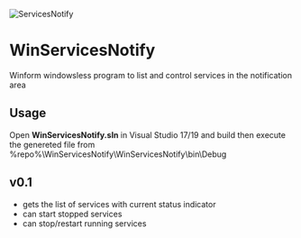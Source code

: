 ![ServicesNotify](https://icon-icons.com/icons2/738/PNG/128/fish_icon-icons.com_63189.png)
# WinServicesNotify
Winform windowsless program to list and control services in the notification area

## Usage
Open **WinServicesNotify.sln** in Visual Studio 17/19 and build then execute the genereted file from %repo%\WinServicesNotify\WinServicesNotify\bin\Debug

## v0.1
- gets the list of services with current status indicator
- can start stopped services
- can stop/restart running services
